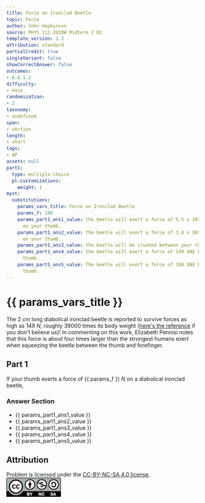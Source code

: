 ```yaml
---
title: Force on Ironclad Beetle
topic: Force
author: John Hopkinson
source: PHYS 112 2020W Midterm 2 Q2
template_version: 1.3
attribution: standard
partialCredit: true
singleVariant: false
showCorrectAnswer: false
outcomes:
- 6.6.1.2
difficulty:
- easy
randomization:
- 2
taxonomy:
- undefined
span:
- section
length:
- short
tags:
- AP
assets: null
part1:
  type: multiple-choice
  pl-customizations:
    weight: 1
myst:
  substitutions:
    params_vars_title: Force on Ironclad Beetle
    params_f: 108
    params_part1_ans1_value: the beetle will exert a force of 9.5 x 10$^{-4}$ $N$
      on your thumb.
    params_part1_ans2_value: the beetle will exert a force of 3.8 x 10$^{-3}$ $N$
      on your thumb.
    params_part1_ans3_value: the beetle will be crushed between your thumb and forefinger.
    params_part1_ans4_value: the beetle will exert a force of 149 $N$ back on your
      thumb.
    params_part1_ans5_value: The beetle will exert a force of 108 $N$ back on your
      thumb.
---
```

# {{ params_vars_title }}
The 2 $cm$ long diabolical ironclad beetle is reported to survive forces as high as 149 $N$, roughly 39000 times its body weight ([here's the reference](https://www.nature.com/articles/s41586-020-2813-8) if you don't believe us)!
In commenting on this work, Elizabeth Pennisi notes that this force is about four times larger than the strongest humans exert when squeezing the beetle between the thumb and forefinger.

## Part 1

If your thumb exerts a force of {{ params_f }} $N$ on a diabolical ironclad beetle,

### Answer Section

- {{ params_part1_ans1_value }}
- {{ params_part1_ans2_value }}
- {{ params_part1_ans3_value }}
- {{ params_part1_ans4_value }}
- {{ params_part1_ans5_value }}

## Attribution

Problem is licensed under the [CC-BY-NC-SA 4.0 license](https://creativecommons.org/licenses/by-nc-sa/4.0/).<br> ![The Creative Commons 4.0 license requiring attribution-BY, non-commercial-NC, and share-alike-SA license.](https://raw.githubusercontent.com/firasm/bits/master/by-nc-sa.png)
